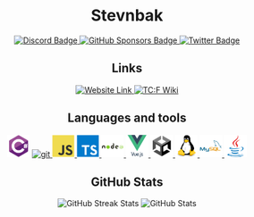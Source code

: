 <h1 align="center">Stevnbak</h1>
<div id="badges" align="center">
  <a href="https://discordapp.com/users/307900989455859723">
    <img src="https://img.shields.io/badge/Discord-grey?style=for-the-badge&logo=discord&logoColor=white" height="40" alt="Discord Badge" />
  </a>
  <a href="https://github.com/sponsors/stevnbak">
    <img src="https://img.shields.io/badge/GitHub Sponsors-darkgreen?style=for-the-badge&logo=githubsponsors&logoColor=white" height="40" alt="GitHub Sponsors Badge" />
  </a>
    <a> </a>
  <a href="https://twitter.com/Stevnbk">
    <img src="https://img.shields.io/badge/Twitter-blue?style=for-the-badge&logo=twitter&logoColor=white" height="40" alt="Twitter Badge" />
  </a>
</div>
<h2 align="center">Links</h2>
<div align="center">
  <a href="https://kasper.stevnbak.dk">
    <img src="https://img.shields.io/badge/Website-red?style=for-the-badge" height="40" alt="Website Link" />
  </a>
  <a href="https://thecyclefrontier.wiki">
    <img src="https://img.shields.io/badge/TC:F%20Wiki-orange?style=for-the-badge" height="40" alt="TC:F Wiki" />
  </a>
</div>
<h2 align="center">Languages and tools</h2>
<div align="center">
  <a href="https://www.w3schools.com/cs/" target="_blank" rel="noreferrer"> <img src="https://raw.githubusercontent.com/devicons/devicon/master/icons/csharp/csharp-original.svg" alt="csharp" width="40" height="40"/></a>
  <a href="https://git-scm.com/" target="_blank" rel="noreferrer"> <img src="https://www.vectorlogo.zone/logos/git-scm/git-scm-icon.svg" alt="git" width="40" height="40"/> </a>
 <a href="https://developer.mozilla.org/en-US/docs/Web/JavaScript" target="_blank" rel="noreferrer"> <img src="https://raw.githubusercontent.com/devicons/devicon/master/icons/javascript/javascript-original.svg" alt="javascript" width="40" height="40"/> </a>
  <a href="https://www.typescriptlang.org/" target="_blank" rel="noreferrer"> <img src="https://raw.githubusercontent.com/devicons/devicon/master/icons/typescript/typescript-original.svg" alt="typescript" width="40" height="40"/> </a>
  <a href="https://nodejs.org" target="_blank" rel="noreferrer"> <img src="https://raw.githubusercontent.com/devicons/devicon/master/icons/nodejs/nodejs-original-wordmark.svg" alt="nodejs" width="40" height="40"/> </a>
  <a href="https://vuejs.org/" target="_blank" rel="noreferrer"> <img src="https://raw.githubusercontent.com/devicons/devicon/master/icons/vuejs/vuejs-original-wordmark.svg" alt="vuejs" width="40" height="40"/> </a>
  <a href="https://unity.com/" target="_blank" rel="noreferrer"> <img src="https://github.com/devicons/devicon/blob/master/icons/unity/unity-original.svg" alt="unity" width="40" height="40"/> </a>
  <a href="https://www.linux.org/" target="_blank" rel="noreferrer"> <img src="https://raw.githubusercontent.com/devicons/devicon/master/icons/linux/linux-original.svg" alt="linux" width="40" height="40"/> </a>
  <a href="https://www.mysql.com/" target="_blank" rel="noreferrer"> <img src="https://raw.githubusercontent.com/devicons/devicon/master/icons/mysql/mysql-original-wordmark.svg" alt="mysql" width="40" height="40"/> </a>
  <a href="https://www.java.com" target="_blank" rel="noreferrer"> <img src="https://raw.githubusercontent.com/devicons/devicon/master/icons/java/java-original.svg" alt="java" width="40" height="40"/> </a>
</div>
<h2 align="center">GitHub Stats</h2>
<div align="center">
  <img src="http://github-readme-streak-stats.herokuapp.com?user=stevnbak&theme=onedark&hide_border=true&date_format=j%20M%5B%20Y%5D&mode=weekly" alt="GitHub Streak Stats" />
  <img src="https://github-readme-stats.vercel.app/api?username=stevnbak&show_icons=true&theme=onedark&hide_border=true&count_private=true&locale=en" alt="GitHub Stats" />
</div>
